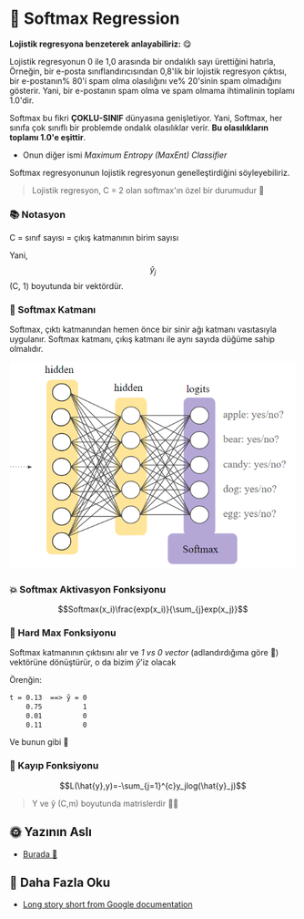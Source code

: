 # 🎨 Softmax Regression

**Lojistik regresyona benzeterek anlayabiliriz:** 😋

Lojistik regresyonun 0 ile 1,0 arasında bir ondalıklı sayı ürettiğini hatırla, Örneğin, bir e-posta sınıflandırıcısından 0,8'lik bir lojistik regresyon çıktısı, bir e-postanın% 80'i spam olma olasılığını ve% 20'sinin spam olmadığını gösterir. Yani, bir e-postanın spam olma ve spam olmama ihtimalinin toplamı 1.0'dir.

Softmax bu fikri **ÇOKLU-SINIF** dünyasına genişletiyor. Yani, Softmax, her sınıfa çok sınıflı bir problemde ondalık olasılıklar verir. **Bu olasılıkların toplamı 1.0'e eşittir**.

* Onun diğer ismi _Maximum Entropy \(MaxEnt\) Classifier_

Softmax regresyonunun lojistik regresyonun genelleştirdiğini söyleyebiliriz.

> Lojistik regresyon, C = 2 olan softmax'ın özel bir durumudur 🤔

### 📚 Notasyon

C = sınıf sayısı = çıkış katmanının birim sayısı

Yani, $$\hat{y}_j$$ \(C, 1\) boyutunda bir vektördür.

### 🎨 Softmax Katmanı

Softmax, çıktı katmanından hemen önce bir sinir ağı katmanı vasıtasıyla uygulanır. Softmax katmanı, çıkış katmanı ile aynı sayıda düğüme sahip olmalıdır.

![](../.gitbook/assets/softmaxlayer.png)

### 💥 Softmax Aktivasyon Fonksiyonu

$$Softmax(x_i)\frac{exp(x_i)}{\sum_{j}exp(x_j)}$$

### 🔨 Hard Max Fonksiyonu

Softmax katmanının çıktısını alır ve _1 vs 0 vector_ \(adlandırdığıma göre 🤭\) vektörüne dönüştürür, o da bizim _ŷ_'iz olacak

Örenğin:

```text
t = 0.13  ==> ̂y = 0
    0.75          1
    0.01          0
    0.11          0
```

Ve bunun gibi 🐾

### 🔎 Kayıp Fonksiyonu

$$L(\hat{y},y)=-\sum_{j=1}^{c}y_jlog(\hat{y}_j)$$

> Y ve ŷ \(C,m\) boyutunda matrislerdir 👩‍🔧

## 🌞 Yazının Aslı

* [Burada 🐾](https://dl.asmaamir.com/0-nnconcepts/8-multiclassclassification)

## 🧐 Daha Fazla Oku

* [Long story short from Google documentation](https://developers.google.com/machine-learning/crash-course/multi-class-neural-networks/softmax)

